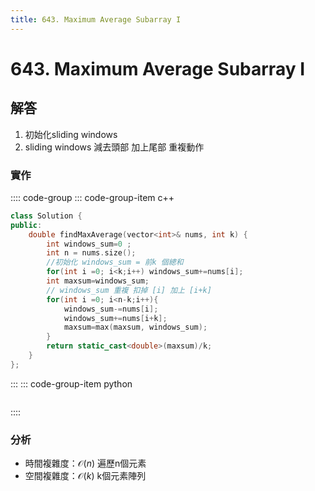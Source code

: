 ```yaml
---
title: 643. Maximum Average Subarray I
---
```


# 643. Maximum Average Subarray I

## 解答
1. 初始化sliding windows  
2. sliding windows 減去頭部 加上尾部 重複動作  

### 實作

:::: code-group
::: code-group-item c++

``` cpp
class Solution {
public:
    double findMaxAverage(vector<int>& nums, int k) {
        int windows_sum=0 ;
        int n = nums.size();
        //初始化 windows_sum = 前k 個總和
        for(int i =0; i<k;i++) windows_sum+=nums[i];
        int maxsum=windows_sum;
        // windows_sum 重複 扣掉 [i] 加上 [i+k] 
        for(int i =0; i<n-k;i++){
            windows_sum-=nums[i];
            windows_sum+=nums[i+k];
            maxsum=max(maxsum, windows_sum);
        }
        return static_cast<double>(maxsum)/k;
    }
};
```

:::
::: code-group-item python

``` python

```
::::

### 分析
- 時間複雜度：$\mathcal{O}(n)$
遍歷n個元素  
- 空間複雜度：$\mathcal{O}(k)$
k個元素陣列  
